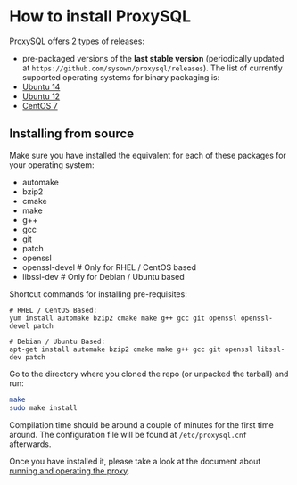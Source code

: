 How to install ProxySQL
=======================

ProxySQL offers 2 types of releases:
- pre-packaged versions of the __last stable version__ (periodically updated at `https://github.com/sysown/proxysql/releases`).
The list of currently supported operating systems for binary packaging is:
 - [Ubuntu 14](https://github.com/sysown/proxysql/releases/download/v1.3.4/proxysql_1.3.4-ubuntu14_amd64.deb)
 - [Ubuntu 12](https://github.com/sysown/proxysql/releases/download/v1.3.4/proxysql_1.3.4-ubuntu12_amd64.deb)
 - [CentOS 7](https://github.com/sysown/proxysql/releases/download/v1.3.4/proxysql-1.3.4-1-centos7.x86_64.rpm)

Installing from source
----------------------
Make sure you have installed the equivalent for each of these packages for your operating system:
- automake
- bzip2
- cmake
- make
- g++
- gcc
- git
- patch
- openssl
- openssl-devel   # Only for RHEL / CentOS based
- libssl-dev      # Only for Debian / Ubuntu based

Shortcut commands for installing pre-requisites:
```
# RHEL / CentOS Based:
yum install automake bzip2 cmake make g++ gcc git openssl openssl-devel patch

# Debian / Ubuntu Based:
apt-get install automake bzip2 cmake make g++ gcc git openssl libssl-dev patch
```

Go to the directory where you cloned the repo (or unpacked the tarball) and run:

```bash
make
sudo make install
```

Compilation time should be around a couple of minutes for the first time around. The configuration file will be found at `/etc/proxysql.cnf` afterwards.

Once you have installed it, please take a look at the document about [running and operating the proxy](https://github.com/sysown/proxysql/blob/master/RUNNING.md).
